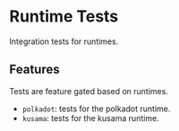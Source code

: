 # Runtime Tests

Integration tests for runtimes.

## Features

Tests are feature gated based on runtimes.

- `polkadot`: tests for the polkadot runtime.
- `kusama`: tests for the kusama runtime.

